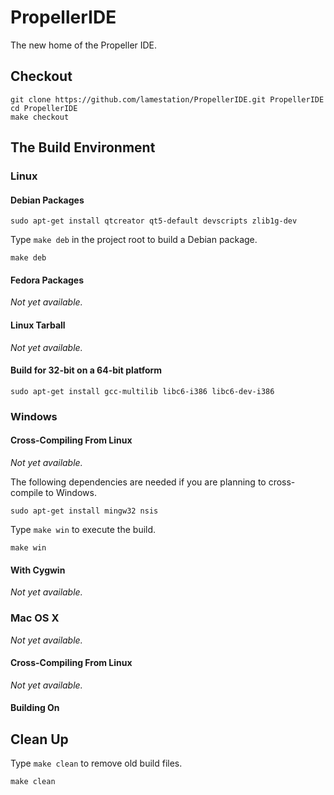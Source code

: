 PropellerIDE
============

The new home of the Propeller IDE.

## Checkout

```
git clone https://github.com/lamestation/PropellerIDE.git PropellerIDE
cd PropellerIDE
make checkout
```

## The Build Environment

### Linux

#### Debian Packages
```
sudo apt-get install qtcreator qt5-default devscripts zlib1g-dev 
```

Type `make deb` in the project root to build a Debian package.

```
make deb
```

#### Fedora Packages

*Not yet available.*

#### Linux Tarball

*Not yet available.*

#### Build for 32-bit on a 64-bit platform

```
sudo apt-get install gcc-multilib libc6-i386 libc6-dev-i386
```

### Windows

#### Cross-Compiling From Linux

*Not yet available.*

The following dependencies are needed if you are planning to cross-compile to Windows.

```
sudo apt-get install mingw32 nsis
```

Type `make win` to execute the build.

```
make win
```

#### With Cygwin

*Not yet available.*

### Mac OS X

*Not yet available.*

#### Cross-Compiling From Linux

*Not yet available.*

#### Building On 


## Clean Up

Type `make clean` to remove old build files.

```
make clean
```

